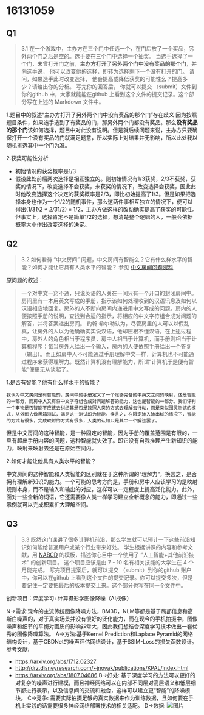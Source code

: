 # 16131059 
## Q1

> 3.1 在一个游戏中，主办方在三个门中任选一个，在门后放了一个奖品，另外两个门之后是空的。选手要在三个门中选择一个抽奖。 当选手选择了一个门，未曾打开门之前，**主办方打开了另外两个门中没有奖品的那个门**，并向选手说， 他可以改变他的选择，即转为选择剩下一个没有打开的门。 请问，如果选手此时改变选择， 他会提高或降低获奖的可能性么？提高多少？请给出你的分析。 写完你的回答后， 你就可以提交 （submit）文件到你的github 中，大家就能能在github 上看到这个文件的提交记录。这个部分写在上述的 Markdown 文件中。

1.题目中的叙述“主办方打开了另外两个门中没有奖品的那个门”存在歧义
    因为按照题目条件，如果选手选到了有奖品的门，那另外两个门都没有奖品。那么**没有奖品的那个门**该如何选择，题目中对此没有说明。但是就后续问题来说，主办方只要确保打开一个没有奖品的门就满足题意，所以实际上对结果并无影响，所以此处我以随机挑选其中一个门为准。

2.获奖可能性分析
 - 初始情况的获奖概率是1/3
 - 假设此处前后两次选择是相互独立的。则初始情况有1/3获奖，2/3不获奖，获奖的情况下，改变选择不会获奖，未获奖的情况下，改变选择会获奖，因此此时他改变选择这个决定的获奖概率是2/3，即比初始提高了1/3。但是如果把选择本身也作为一个1/2的随机事件，那么这两件事相互独立的情况下，便可以得出(1/3*1/2 + 2/3*1/2) = 1/2，主办方做这样的改动确实提高了获奖的可能性。但事实上，选择肯定不是简单1/2的选择，想清楚整个逻辑的人，一般会依据概率大小作出改变选择的决定。

## Q2
> 3.2 如何看待 “中文房间” 问题，中文房间有智能么？它有什么样水平的智能？如何才能让它具有人类水平的智能？ 参见 [中文房间问题资料](https://www.bing.com/search?setmkt=zh-CN&q=%E4%B8%AD%E6%96%87%E6%88%BF%E9%97%B4+%E9%97%AE%E9%A2%98)

原问题的叙述：
>	一个对中文一窍不通，只说英语的人关在一间只有一个开口的封闭房间中。房间里有一本用英文写成的手册，指示该如何处理收到的汉语讯息及如何以汉语相应地回复。房外的人不断向房间内递进用中文写成的问题。房内的人便按照手册的说明，查找到合适的指示，将相应的中文字符组合成对问题的解答，并将答案递出房间。
	约翰·希尔勒认为，尽管房里的人可以以假乱真，让房外的人以为他确确实实说汉语，他却压根不懂汉语。在上述过程中，房外人的角色相当于程序员，房中人相当于计算机，而手册则相当于计算机程序：每当房外人给出一个输入，房内的人便依照手册给出一个答复（输出）。而正如房中人不可能通过手册理解中文一样，计算机也不可能通过程序来获得理解力。既然计算机没有理解能力，所谓“计算机于是便有智能”便更无从谈起了。

1.是否有智能？他有什么样水平的智能？

    我认为中文房间是有智能的，房间中的手册定义了一个足够完备的中英文之间的映射，这是智能的一部分，而房中人又有将中文字符组合成对问题解答的能力，这也是智能的一部分。我们评判一个事物是否智能不应该去纠结其是否是按照人类的方式去理解去行动，而是类似图灵测试的模式，从外部去做黑箱测试，满足这一测试即为智能。换言之，在限定输入输出域的情况下，智能的方式有很多，完成映射的方式有很多，人类的认知只是其中一个解法罢了。

但是中文房间的这种智能，是一种固定的智能，因为手册的覆盖范围是有限的，一旦有超出手册内容的问题，这种智能就失效了。即它没有自我推理产生新知识的能力，映射来映射去还是在原始空间内。

2.如何才能让他具有人类水平的智能？

中文房间的这种智能和人类智能的区别就在于这种所谓的“理解力”，换言之，是否拥有理解新知识的能力。一个可能的思考方向是，手册和房中人应该学习的是映射规则本身，而不是输入和输出的对应，这样可以一定程度上提高泛化能力。此外，面对一些全新的词语，它还需要像人类一样学习建立全新概念的能力，即通过一些示例就可以完成积累扩大理解空间。

## Q3

> 3.3 既然这门课讲了很多计算机前沿，那么学生就可以预计一下这些前沿知识如何能给普通用户或某个行业带来好处。 学生根据讲课的内容和参考文献，用 [NABCD](https://www.cnblogs.com/xinz/archive/2010/12/01/1893323.html) 的模板，描述你心目中一个使用了 “人工智能+其他前沿技术” 的创新项目。 这个项目应该是由 7 - 10 名有相关技能的大学生在 4 个月能完成。 写完项目提案后，就可以提交 （submit）到你的github 账户中，你可以在github 上看到这个文件的提交记录。你可以提交多次，但是要记住一定要把最后的版本提交上来。这个部分也写在同一个文件中。

创新项目：深度学习+计算摄影学图像降噪（AI成像）

N->需求:现今的主流传统图像降噪方法，BM3D，NLM等都是基于局部信息和高斯白噪声的，对于真实场景并没有很好的泛化能力，而在现今的手机拍摄中，图像噪声和细节的平衡对画质的影响非常大，因此我们想结合深度学习技术做出一套优秀的图像降噪算法。
A->方法:基于Kernel Prediction和Laplace Pyramid的网络结构设计，基于CBDNet的噪声评估网络设计，基于SSIM-Loss的损失函数设计。
  参考文献:
  - https://arxiv.org/abs/1712.02327
  - http://drz.disneyresearch.com/~jnovak/publications/KPAL/index.html
  - https://arxiv.org/abs/1807.04686
B->好处: 基于深度学习的方法可以更好的对复杂的噪声进行建模，而且神经网络可以在内部不同层对高层语义和低层细节都进行表示，以及信息间的交流和融合，这样可以建立更“智能”的降噪模块。
C->竞争: 需要实际拍摄足够的真实数据来作为训练数据，且如何要在手机上实践的话需要很多神经网络部署技术的相关适配。
D->数据: ![图片](https://github.com/PaParaZz1/E-challenge-homework/blob/master/denoise.png)

